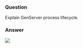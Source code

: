 ### Question
Explain GenServer process lifecycle.


### Answer
![](16633584227328093070721391953307.jpg)


